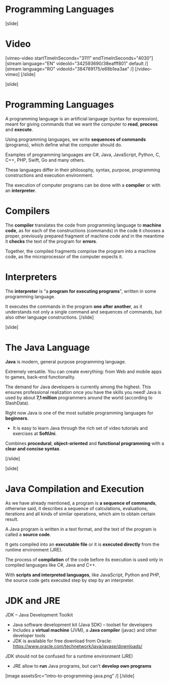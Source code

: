 # Programming Languages

[slide]
# Video

[vimeo-video startTimeInSeconds="3111" endTimeInSeconds="4030"]
[stream language="EN" videoId="342593690/38eafff801" default /]
[stream language="RO" videoId="384789175/e68b1ea3ae"  /]
[/video-vimeo]
[/slide]

[slide]
# Programming Languages
A programming language is an artificial language (syntax for expression), meant for giving commands that we want the computer to **read**, **process** and **execute**.

Using programming languages, we write **sequences of commands** (programs), which define what the computer should do. 

Examples of programming languages are C#, Java, JavaScript, Python, C, C++, PHP, Swift, Go and many others. 

These languages differ in their philosophy, syntax, purpose, programming constructions and execution environment. 

The execution of computer programs can be done with a **compiler** or with an **interpreter**.

# Compilers
The **compiler** translates the code from programming language to **machine code**, as for each of the constructions (commands) in the code it chooses a proper, previously prepared fragment of machine code and in the meantime it **checks** the text of the program for **errors**. 

Together, the compiled fragments comprise the program into a machine code, as the microprocessor of the computer expects it.

# Interpreters
The **interpreter** is "a **program for executing programs**", written in some programming language. 

It executes the commands in the program **one after another**, as it understands not only a single command and sequences of commands, but also other language constructions.
[/slide]

[slide]
# The Java Language
**Java** is modern, general purpose programming language.

Extremely versatile. You can create everything: from Web and mobile apps to games, back-end functionality.

The demand for Java developers is currently among the highest. This ensures professional realization once you have the skills you need! Java is used by about **7,1 million** programmers around the world (according to SlashData). 

Right now Java is one of the most suitable programming languages for **beginners**. 
* It is easy to learn Java through the rich set of video tutorials and exercises at **SoftUni**. 

Combines **procedural**, **object-oriented** and **functional programming** with a **clear and concise syntax**.

[/slide]

[slide]
# Java Compilation and Execution
As we have already mentioned, a program is **a sequence of commands**, otherwise said, it describes a sequence of calculations, evaluations, iterations and all kinds of similar operations, which aim to obtain certain result.

A Java program is written in a text format, and the text of the program is called a **source code**. 

It gets compiled into an **executable file** or it is **executed directly** from the runtime environment (JRE).

The process of **compilation** of the code before its execution is used only in compiled languages like C#, Java and C++. 

With **scripts and interpreted languages**, like JavaScript, Python and PHP, the source code gets executed step by step by an interpreter.

# JDK and JRE
JDK – Java Development Toolkit

* Java software development kit (Java SDK) – toolset for developers
* Includes a **virtual machine** (JVM), a **Java compiler** (javac) and other developer tools
* JDK is available for free download from Oracle: https://www.oracle.com/technetwork/java/javase/downloads/

JDK should not be confused for a runtime environment (JRE)

* JRE allow to **run** Java programs, but can't **develop own programs**

[image assetsSrc="intro-to-programming-java.png" /]
[/slide]